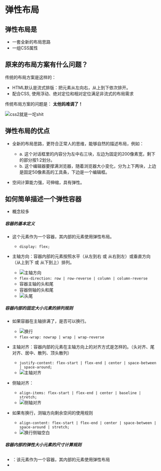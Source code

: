 # 弹性布局

## 弹性布局是

* 一套全新的布局思路
* 一组CSS属性

## 原来的布局方案有什么问题？

传统的布局方案是这样的：

* HTML默认是流式排版：把元素从左向右，从上到下依次排开。
* 配合CSS, 使用浮动、绝对定位和相对定位满足非流式的布局需求

传统布局方案的问题是： **太他妈难调了！**

![css2就是一坨shit](./assert/03/css_shit.gif)

## 弹性布局的优点

* 全新的布局思路，更符合正常人的思维，能够自然的描述布局，例如：
  + a. 这个对话框里的内容分为左中右三块，左边为固定的200像素宽，剩下的部分按1:2划分。
  + b. 这个编辑器要撑满浏览器，随着浏览器大小变化，分为上下两块，上边是固定50像素高的工具条，下边是一个编辑框。

* 空间计算能力强，可伸缩，具有弹性。

## 如何简单描述一个弹性容器

* 概念较多

##### 容器的基本定义

* 这个元素作为一个容器，其内部的元素使用弹性布局。
  + `display: flex;`

* 主轴方向：容器内部的元素按照水平（从左到右 或 从右到左）或垂直方向（从上到下 或 从下到上）排列。
  + ![主轴方向](./assert/03/flex_direction.svg)
  + `flex-direction: row | row-reverse | column | column-reverse`
  + 容器主轴的头和尾
  + 容器侧轴的头和尾
  + ![头尾](./assert/03/flex_start_end.jpg)

##### 容器内部的固定大小元素的排列规则

* 如果容器在主轴排满了，是否可以换行。
  + ![换行](./assert/03/flex_wrap.svg)
  + `flex-wrap: nowrap | wrap | wrap-reverse`

* 主轴对齐：容器内部的元素在主轴方向上的对齐方式是怎样的。（头对齐、尾对齐、居中、散列、顶头散列）
  + `justify-content: flex-start | flex-end | center | space-between | space-around;`
  + ![主轴对齐](./assert/03/justify_content.svg)

* 侧轴对齐：
  + `align-items: flex-start | flex-end | center | baseline | stretch;`
  + ![侧轴对齐](./assert/03/align_items.svg)

* 如果有换行，测轴方向剩余空间的使用规则
  + `align-content: flex-start | flex-end | center | space-between | space-around | stretch;`
  + ![换行侧轴空白](./assert/03/align_content.svg)

##### 容器内部的弹性大小元素的尺寸计算规则

##
* ：该元素作为一个容器，其内部的元素使用弹性布局
* 